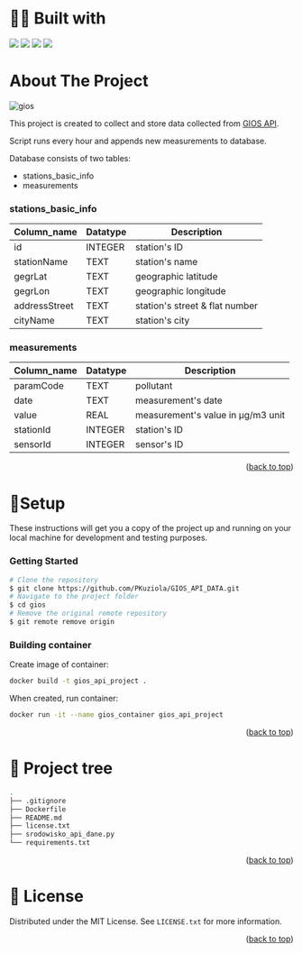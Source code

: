 <a name="readme-top"></a>
# 👨‍💻 Built with
<img src="https://img.shields.io/badge/Python-FFD43B?style=for-the-badge&logo=python&logoColor=blue" /> <img src="https://img.shields.io/badge/Docker-2CA5E0?style=for-the-badge&logo=docker&logoColor=white"/> <img src="https://img.shields.io/badge/Pandas-2C2D72?style=for-the-badge&logo=pandas&logoColor=white"/>
<img src="https://img.shields.io/badge/SQLite-07405E?style=for-the-badge&logo=sqlite&logoColor=white">

<!-- ABOUT THE PROJECT -->
# About The Project

![gios][gios-url]

This project is created to collect and store data collected from [GIOS API](https://powietrze.gios.gov.pl/pjp/content/api).<p>
Script runs every hour and appends new measurements to database.

Database consists of two tables:
* stations_basic_info
* measurements 

### stations_basic_info

| Column_name  | Datatype | Description |
| ------------- | ------------- | ------------- |
| id  | INTEGER  | station's ID  | 
| stationName  | TEXT  | station's name  |
| gegrLat  | TEXT  | geographic latitude  |
| gegrLon  | TEXT  | geographic longitude  |
| addressStreet  | TEXT  | station's street & flat number  |
| cityName  | TEXT  | station's city  |

### measurements

| Column_name  | Datatype | Description |
| ------------- | ------------- | ------------- |
| paramCode  | TEXT  | pollutant  | 
| date  | TEXT  | measurement's date  |
| value  | REAL  | measurement's value in μg/m3 unit|
| stationId  | INTEGER  | station's ID  |
| sensorId  | INTEGER  | sensor's ID  |


<p align="right">(<a href="#readme-top">back to top</a>)</p>


# 🔑Setup

These instructions will get you a copy of the project up and running on your local machine for development and testing purposes.

### Getting Started

```bash
# Clone the repository
$ git clone https://github.com/PKuziola/GIOS_API_DATA.git
# Navigate to the project folder
$ cd gios
# Remove the original remote repository
$ git remote remove origin
```

### Building container

Create image of container:
```bash
docker build -t gios_api_project .
```
When created, run container:
```bash
docker run -it --name gios_container gios_api_project
```

<p align="right">(<a href="#readme-top">back to top</a>)</p>

# 🌲 Project tree
```bash
.
├── .gitignore
├── Dockerfile
├── README.md
├── license.txt
├── srodowisko_api_dane.py
└── requirements.txt 

```
<p align="right">(<a href="#readme-top">back to top</a>)</p>

<!-- LICENSE -->
# 📄 License

Distributed under the MIT License. See `LICENSE.txt` for more information.

<p align="right">(<a href="#readme-top">back to top</a>)</p>

<!-- MARKDOWN LINKS & IMAGES -->
<!-- https://www.markdownguide.org/basic-syntax/#reference-style-links -->
[gios]: https://powietrze.gios.gov.pl/pjp/content/api
[gios-url]: https://www.gios.gov.pl/images/logo.png
[linkedin-shield]: https://img.shields.io/badge/LinkedIn-0077B5?style=for-the-badge&logo=linkedin&logoColor=white
[linkedin-url]: https://www.linkedin.com/in/piotr-kuzio%C5%82a-992b00174/
[product-screenshot]: images/screenshot.png


